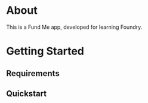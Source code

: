 # About

This is a Fund Me app, developed for learning Foundry.

# Getting Started

## Requirements

## Quickstart
